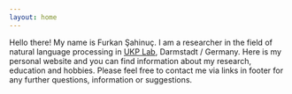 ```yaml
---
layout: home
---
```


Hello there! My name is Furkan Şahinuç. I am a researcher in the field of natural language processing in [UKP Lab](https://www.informatik.tu-darmstadt.de/ukp/ukp_home/index.en.jsp), Darmstadt / Germany. Here is my personal website and you can find information about my research, education and hobbies. Please feel free to contact me via links in footer for any further questions, information or suggestions.   
